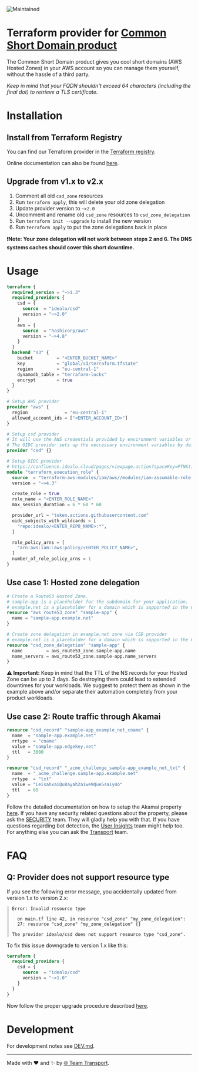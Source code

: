 ![Maintained](https://img.shields.io/maintenance/yes/2024)

# Terraform provider for [Common Short Domain product](https://github.com/idealo/transport_csd)

The Common Short Domain product gives you cool short domains (AWS Hosted Zones) in your AWS account so you can manage them yourself, without the hassle of a third party.

_Keep in mind that your FQDN shouldn't exceed 64 characters (including the final dot) to retrieve a TLS certificate._

# Installation

## Install from Terraform Registry

You can find our Terraform provider in the [Terraform registry](https://registry.terraform.io/providers/idealo/csd/latest).

Online documentation can also be found [here](https://registry.terraform.io/providers/idealo/csd/latest/docs).

## Upgrade from v1.x to v2.x

1. Comment all old `csd_zone` resources
2. Run `terraform apply`, this will delete your old zone delegation
3. Update provider version to `~>2.0`
4. Uncomment and rename old `csd_zone` resources to `csd_zone_delegation`
5. Run `terraform init --upgrade` to install the new version
6. Run `terraform apply` to put the zone delegations back in place

**❗Note: Your zone delegation will not work between steps 2 and 6. The DNS systems caches should cover this short downtime.**

# Usage

```terraform
terraform {
  required_version = "~>1.3"
  required_providers {
    csd = {
      source  = "idealo/csd"
      version = "~>2.0"
    }
    aws = {
      source  = "hashicorp/aws"
      version = "~>4.8"
    }
  }
  backend "s3" {
    bucket         = "<ENTER_BUCKET_NAME>"
    key            = "global/s3/terraform.tfstate"
    region         = "eu-central-1"
    dynamodb_table = "terraform-locks"
    encrypt        = true
  }
}

# Setup AWS provider
provider "aws" {
  region              = "eu-central-1"
  allowed_account_ids = ["<ENTER_ACCOUNT_ID>"]
}

# Setup csd provider
# It will use the AWS credentials provided by environment variables or parameters
# The OIDC provider sets up the neccessary environment variables by default
provider "csd" {}

# Setup OIDC provider
# https://confluence.idealo.cloud/pages/viewpage.action?spaceKey=PTN&title=How+to+authenticate+from+GitHub+to+AWS
module "terraform_execution_role" {
  source  = "terraform-aws-modules/iam/aws//modules/iam-assumable-role-with-oidc"
  version = "~>4.3"

  create_role = true
  role_name = "<ENTER_ROLE_NAME>"
  max_session_duration = 6 * 60 * 60

  provider_url = "token.actions.githubusercontent.com"
  oidc_subjects_with_wildcards = [
    "repo:idealo/<ENTER_REPO_NAME>:*",
  ]

  role_policy_arns = [
    "arn:aws:iam::aws:policy/<ENTER_POLICY_NAME>",
  ]
  number_of_role_policy_arns = 1
}
```

## Use case 1: Hosted zone delegation

```terraform
# Create a Route53 Hosted Zone.
# sample-app is a placeholder for the subdomain for your application.
# example.net is a placeholder for a domain which is supported in the CSD product.
resource "aws_route53_zone" "sample-app" {
  name = "sample-app.example.net"
}

# Create zone delegation in example.net zone via CSD provider
# example.net is a placeholder for a domain which is supported in the CSD product.
resource "csd_zone_delegation" "sample-app" {
  name         = aws_route53_zone.sample-app.name
  name_servers = aws_route53_zone.sample-app.name_servers
}
```

**⚠️ Important:** Keep in mind that the TTL of the NS records for your Hosted Zone can be up to 2 days. So destroying them could lead to extended downtimes for your workloads. We suggest to protect them as shown in the example above and/or separate their automation completely from your product workloads.

## Use case 2: Route traffic through Akamai

```terraform
resource "csd_record" "sample-app_example_net_cname" {
  name  = "sample-app.example.net"
  rrtype  = "cname"
  value = "sample-app.edgekey.net"
  ttl   = 3600
}

resource "csd_record" "_acme_challenge_sample-app_example_net_txt" {
  name  = "_acme_challenge.sample-app.example.net"
  rrtype  = "txt"
  value = "LeisahxaiQu8ayah2aiwe9Que5saiy4o"
  ttl   = 60
}
```

Follow the detailed documentation on how to setup the Akamai property [here](https://backstage.idealo.tools/catalog/default/component/CSD/docs/#use-case-forward-traffic-to-akamai). If you have any security related questions about the property, please ask the [SECURITY](https://teams.microsoft.com/l/channel/19%3a77eca9f9ee784e04988b4b8c29814e0b%40thread.tacv2/%25F0%259F%259B%25A1%25EF%25B8%258F%2520PT%2520Security?groupId=424df2ed-7bad-42b5-9c93-2a74f5acd0e1&tenantId=21956b19-fed2-44b7-90cf-b6d281c0a42a) team. They will gladly help you with that. If you have questions regarding bot detection, the [User Insights](https://teams.microsoft.com/l/channel/19%3a4ae895491b724ee08b6cfd54d6ea1ca3%40thread.tacv2/User%2520Insights%2520-%2520General?groupId=424df2ed-7bad-42b5-9c93-2a74f5acd0e1&tenantId=21956b19-fed2-44b7-90cf-b6d281c0a42a) team might help too. For anything else you can ask the [Transport](https://teams.microsoft.com/l/channel/19%3a3038b820be2e4194905c35f5f98b8ceb%40thread.tacv2/%25E2%2598%2581%25EF%25B8%258F%2520PT%2520Web%2520Platform?groupId=424df2ed-7bad-42b5-9c93-2a74f5acd0e1&tenantId=21956b19-fed2-44b7-90cf-b6d281c0a42a) team.


# FAQ

## Q: Provider does not support resource type

If you see the following error message, you accidentally updated from version 1.x to version 2.x:

```
│ Error: Invalid resource type
│
│   on main.tf line 42, in resource "csd_zone" "my_zone_delegation":
│   27: resource "csd_zone" "my_zone_delegation" {}
│
│ The provider idealo/csd does not support resource type "csd_zone".
```

To fix this issue downgrade to version 1.x like this:

```terraform
terraform {
  required_providers {
    csd = {
      source  = "idealo/csd"
      version = "~>1.0"
    }
  }
}
```

Now follow the proper upgrade procedure described [here](https://github.com/idealo/terraform-provider-csd/tree/main#upgrade-from-v1x-to-v2x).

# Development

For development notes see [DEV.md](DEV.md).




---

Made with ❤️ and ✨ by [🌐 Team Transport](https://github.com/orgs/idealo/teams/transport).
